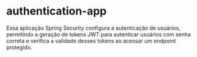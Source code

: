 # authentication-app
Essa aplicação Spring Security configura a autenticação de usuários, permitindo a geração de tokens JWT para autenticar usuários com senha correta e verifica a validade desses tokens ao acessar um endpoint protegido.
